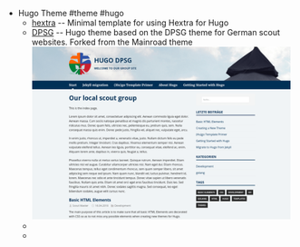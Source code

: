 - Hugo Theme #theme #hugo
	- [hextra](https://github.com/imfing/hextra-starter-template) -- Minimal template for using Hextra for Hugo
	- [DPSG](https://themes.gohugo.io/themes/hugo-dpsg/) -- Hugo theme based on the DPSG theme for German scout websites. Forked from the Mainroad theme
	  ![image.png](../assets/image_1719586546273_0.png)
	-
	-